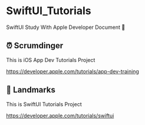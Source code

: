 # SwiftUI_Tutorials
SwiftUI Study With Apple Developer Document 🍎

## ⏰ Scrumdinger
This is iOS App Dev Tutorials Project

https://developer.apple.com/tutorials/app-dev-training

## 🌄 Landmarks
This is SwiftUI Tutorials Project

https://developer.apple.com/tutorials/swiftui

